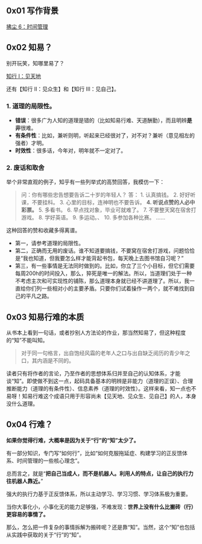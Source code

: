 ## 0x01 写作背景

[拂尘 6：时间管理](https://zhuanlan.zhihu.com/p/563026494)

## 0x02 知易？

别开玩笑，知哪里易了？

[知行 Ⅰ：见天地](https://zhuanlan.zhihu.com/p/558714629)

还有【知行 Ⅱ：见众生】和【知行 Ⅲ：见自己】。

### 1. 道理的局限性。

- **错误**：很多广为人知的道理是错的（比如知易行难、天道酬勤），而且明辨**是非**很难。
- **有条件性**：比如，兼听则明，听起来已经很对了，对不对？兼听（意见相左的强者）才明。
- **时效性**：很多话，今年对，明年就不一定对了。

### 2. 废话和取舍

举个非常直观的例子，知乎有一些列举式的高赞回答，我模仿一下：

> 问：你有哪些忠告想要告诉二十岁的年轻人？ 答： 1. 认真搞钱。 2. 好好听课，不要挂科。 3. 心里的目标，连神明也不要告诉。 **4. 听说点赞的人必中彩票。** 5. 多看书。 6. 早点找对象，毕业可就难了。 7. 不要整天窝在宿舍打游戏。 8. 学好英语。 9. 多运动。、 10. 多参加各种比赛。 ……

这种回答的赞和收藏多得离谱。

- 第一，请参考道理的局限性。
- 第二，正确而无用的废话。谁不知道要搞钱，不要窝在宿舍打游戏，问题恰恰是“我也知道，但我要怎么样才能背起书包，每天晚上去图书馆自习呢？”
- 第三，有一些事情是无法同时做到的。比如，你立了三个小目标，但它们需要每周200h的时间投入，那么，猝死是唯一的解法。所以，当道理们处于一种不考虑主次和可实现性的铺陈，那么道理本身就已经不讲道理了。所以，我一直给你们列一些相对小的主要矛盾。只要你们试着操作一两个，就不难找到自己的平凡之路。

## 0x03 知易行难的本质

从书本上看到一句话，或者抄别人方法论的作业，那当然知易了，但这种程度的“知”不能叫知。

> 对于同一句格言，出自饱经风霜的老年人之口与出自缺乏阅历的青少年之口，其内涵是不同的。

读者只有将作者的言论，乃至作者的思想体系归并至自己的认知体系，才能谈“知”。即使做不到这一点，起码具备基本的明辨是非能力（道理的正误）、合理推断能力（道理的有条件性）、信息素养（道理的时效性）。这样来看，知一点也不易呀！知易行难这个成语只用于形容尚未【见天地、见众生、见自己】的人，本身没什么道理。

## 0x04 行难？

**如果你觉得行难，大概率是因为关于“行”的“知”太少了。**

有一部分知识，专门写“如何行”，比如“如何克服拖延症、构建学习的正反馈体系、时间管理的一些核心理念”。

总而言之，就是“**把自己当成人，而不是机器人。利用人的特点，让自己的执行力往机器人靠近。**”

强大的执行力基于正反馈体系，所以主动学习、学习习惯、学习体系极为重要。

当你大事化小，小事化无的能力足够强，不难发现：**世界上没有什么比搬砖（行）更容易的事情了。**

那么，怎么把一件复杂的事情拆解为搬砖呢？还是靠“知”。当然，这个“知”也包括从实践中获取的关于“行”的“知”。